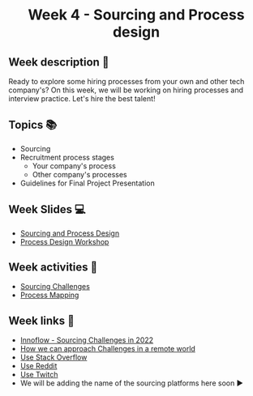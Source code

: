 <h1 align="center">Week 4 - Sourcing and Process design</h1>

## Week description 🏁
<p>Ready to explore some hiring processes from your own and other tech company's? On this week, we will be working on hiring processes and interview practice. Let's hire the best talent! </p>

## Topics 📚
* Sourcing
* Recruitment process stages 
  - Your company's process
  - Other company's processes  
 * Guidelines for Final Project Presentation

## Week Slides 💻
* [Sourcing and Process Design](https://docs.google.com/presentation/d/1bkhnm2AtcF5Ae92YXU4QX99DkXoQ4L2q9qdeRFaDx_Y/edit?usp=sharing)
* [Process Design Workshop](https://docs.google.com/presentation/d/1d0IgpqYi0bXrfDquAG7IAAAysfIPgipG94fWAxSrUmo/edit?usp=sharing)

## Week activities 🎉
* [Sourcing Challenges](https://jamboard.google.com/d/1ysXhocaCar_XMqM_pK4A6M6hym1fnGoG3p4uofzc2wo/edit?usp=sharing)
* [Process Mapping](https://jamboard.google.com/d/1SJn9owN03e0hB2N-xNpKIGpTNIb56xeWBOlhL13P6wA/edit?usp=sharing)


## Week links 🔗

* [Innoflow - Sourcing Challenges in 2022](https://www.innoflow.io/2021/09/24/top-3-recruitment-challenges-to-tackle-in-2022/)
* [How we can approach Challenges in a remote world](https://recooty.com/blog/overcome-your-recruiting-challenges-in-2022/)
* [Use Stack Overflow](https://devskiller.com/source-developers-stack-overflow/)
* [Use Reddit](https://amazinghiring.com/how-to-use-reddit-for-recruiting/)
* [Use Twitch](https://amazinghiring.com/sourcing-tech-talent-on-twitch-how-to-find-software-developers-using-the-popular-streaming-platform/)
* We will be adding the name of the sourcing platforms here soon ▶️
